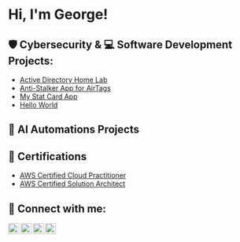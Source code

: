 <h1>Hi, I'm George! </h1>

<h2>🛡️ Cybersecurity & 💻 Software Development Projects:</h2>

  - [Active Directory Home Lab](https://github.com/george-abaidoo/ActiveDirectoryLab)
  - [Anti-Stalker App for AirTags](https://github.com/george-abaidoo/LABURL)
  - [My Stat Card App](https://github.com/george-abaidoo/LABURL)
  - [Hello World](https://github.com/george-abaidoo/LABURL)

<h2>🤖 AI Automations Projects</h2>


<h2>📜 Certifications </h2>

  - [AWS Certified Cloud Practitioner](https://github.com/george-abaidoo/LABURL)
  - [AWS Certified Solution Architect](https://github.com/george-abaidoo/LABURL)



<h2> 🤳 Connect with me:</h2>

[<img align="left" alt="JoshMadakor | YouTube" width="22px" src="https://cdn.jsdelivr.net/npm/simple-icons@v3/icons/youtube.svg" />][youtube]
[<img align="left" alt="JoshMadakor | Twitter" width="22px" src="https://cdn.jsdelivr.net/npm/simple-icons@v3/icons/twitter.svg" />][twitter]
[<img align="left" alt="JoshMadakor | LinkedIn" width="22px" src="https://cdn.jsdelivr.net/npm/simple-icons@v3/icons/linkedin.svg" />][linkedin]
[<img align="left" alt="JoshMadakor | Instagram" width="22px" src="https://cdn.jsdelivr.net/npm/simple-icons@v3/icons/instagram.svg" />][instagram]

[twitter]: https://twitter.com/jephersyn
[youtube]: https://www.youtube.com/c/george_abaidoo
[instagram]: https://www.instagram.com/_jephersyn_/
[linkedin]: https://linkedin.com/in/george.abaidoo

<!--
**joshmadakor1/joshmadakor1** is a ✨ _special_ ✨ repository because its `README.md` (this file) appears on your GitHub profile.

Here are some ideas to get you started:

- 🔭 I’m currently working on ...
- 🌱 I’m currently learning ...
- 👯 I’m looking to collaborate on ...
- 🤔 I’m looking for help with ...
- 💬 Ask me about ...
- 📫 How to reach me: ...
- 😄 Pronouns: ...
- ⚡ Fun fact: ...
-->
